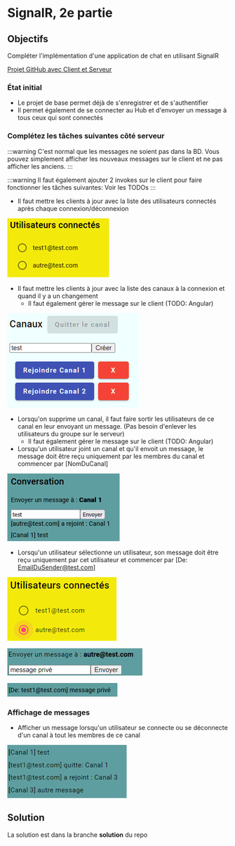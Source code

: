 # SignalR, 2e partie

## Objectifs
Compléter l'implémentation d'une application de chat en utilisant SignalR

[Projet GitHub avec Client et Serveur](https://github.com/CEM-420-5W5/SignalR_2)

### État initial

- Le projet de base permet déjà de s'enregistrer et de s'authentifier
- Il permet également de se connecter au Hub et d'envoyer un message à tous ceux qui sont connectés

### Complétez les tâches suivantes côté serveur

:::warning
C'est normal que les messages ne soient pas dans la BD. Vous pouvez simplement afficher les nouveaux messages sur le client et ne pas afficher les anciens.
:::

:::warning
Il faut également ajouter 2 invokes sur le client pour faire fonctionner les tâches suivantes: Voir les TODOs
:::

- Il faut mettre les clients à jour avec la liste des utilisateurs connectés après chaque connexion/déconnexion

![alt text](image-8.png)

- Il faut mettre les clients à jour avec la liste des canaux à la connexion et quand il y a un changement
  - Il faut également gérer le message sur le client (TODO: Angular)

![alt text](image-7.png)

- Lorsqu'on supprime un canal, il faut faire sortir les utilisateurs de ce canal en leur envoyant un message. (Pas besoin d'enlever les utilisateurs du groupe sur le serveur)
  - Il faut également gérer le message sur le client (TODO: Angular)
- Lorsqu'un utilisateur joint un canal et qu'il envoit un message, le message doit être reçu uniquement par les membres du canal et commencer par \[NomDuCanal\]

![alt text](image-2.png)

- Lorsqu'un utilisateur sélectionne un utilisateur, son message doit être reçu uniquement par cet utilisateur et commencer par [De: EmailDuSender@test.com]

![alt text](image-6.png)

![alt text](image-4.png)

![alt text](image-3.png)

### Affichage de messages 

- Afficher un message lorsqu'un utilisateur se connecte ou se déconnecte d'un canal à tout les membres de ce canal

![alt text](image-5.png)

## Solution

La solution est dans la branche **solution** du repo
